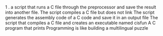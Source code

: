 1 . a script that runs a C file through the preprocessor and save the result into another file.
The script compiles a C file but does not link
The script generates the assembly code of a C code and save it in an output file
The script that compiles a C file and creates an executable named cisfun
A C program that prints Programming is like building a multilingual puzzle
